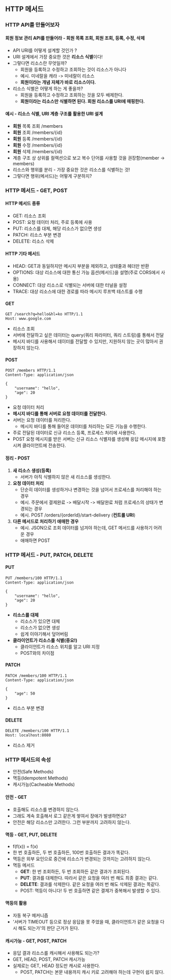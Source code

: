 ## HTTP 메서드

### HTTP API를 만들어보자

#### 회원 정보 관리 API를 만들어라 - 회원 목록 조회, 회원 조회, 등록, 수정, 삭제
- API URI를 어떻게 설계할 것인가 ?
- URI 설계에서 가장 중요한 것은 **리소스 식별**이다!
- 그렇다면 리소스란 무엇일까?
  - 회원을 등록하고 수정하고 조회하는 것이 리소스가 아니다
  - 예시. 미네랄을 캐라 -> 미네랄이 리소스
  - **회원이라는 개념 자체가 바로 리소스이다.**
- 리소스 식별은 어떻게 하는 게 좋을까?
  - 회원을 등록하고 수정하고 조회하는 것을 모두 배제한다.
  - **회원이라는 리소스만 식별하면 된다. 회원 리소스를 URI에 매핑한다.**

#### 예시 -  리소스 식별, URI 계층 구조를 활용한 URI 설계
- **회원** 목록 조회 /members
- **회원** 조회 /members/{id}
- **회원** 등록 /members/{id}
- **회원** 수정 /members/{id}
- **회원** 삭제 /members/{id}
- 계층 구조 상 상위를 컬렉션으로 보고 복수 단어를 사용할 것을 권장함(member -> members)
- 리소스와 행위를 분리 - 가장 중요한 것은 리소스를 식별하는 것!
- 그렇다면 행위(메서드)는 어떻게 구분하지?

### HTTP 메서드 - GET, POST

#### HTTP 메서드 종류
- GET: 리소스 조회
- POST: 요청 데이터 처리, 주로 등록에 사용
- PUT: 리소스를 대체, 해당 리소스가 없으면 생성
- PATCH: 리소스 부분 변경
- DELETE: 리소스 삭제

#### HTTP 기타 메서드
- HEAD: GET과 동일하지만 메시지 부분을 제외하고, 상태줄과 헤더만 반환
- OPTIONS: 대상 리소스에 대한 통신 가능 옵션(메서드)을 설명(주로 CORS에서 사용)
- CONNECT: 대상 리소스로 식별되는 서버에 대한 터널을 설정
- TRACE: 대상 리소스에 대한 경로를 따라 메시지 루프백 테스트를 수행

#### GET
```http request
GET /search?q=hello&hl=ko HTTP/1.1
Host: www.google.com
```
- 리소스 조회
- 서버에 전달하고 싶은 데이터는 query(쿼리 파라미터, 쿼리 스트링)를 통해서 전달
- 메시지 바디를 사용해서 데이터를 전달할 수 있지만, 지원하지 않는 곳이 많아서 권장하지 않는다.

#### POST
```http request
POST /members HTTP/1.1
Content-Type: application/json

{
    "username": "hello",
    "age": 20
}
```
- 요청 데이터 처리
- **메시지 바디를 통해 서버로 요청 데이터를 전달한다.**
- 서버는 요청 데이터를 처리한다.
  - 메시지 바디를 통해 들어온 데이터를 처리하는 모든 기능을 수행한다.
- 주로 전달된 데이터로 신규 리소스 등록, 프로세스 처리에 사용한다.
- POST 요청 메시지를 받은 서버는 신규 리소스 식별자를 생성해 응답 메시지에 포함시켜 클라이언트에 전송한다.

#### 정리 - POST
1. **새 리소스 생성(등록)**
   - 서버가 아직 식별하지 않은 새 리소스를 생성한다.
2. **요청 데이터 처리**
   - 단순히 데이터를 생성하거나 변경하는 것을 넘어서 프로세스를 처리해야 하는 경우
   - 예시. 주문에서 결제완료 -> 배달시작 -> 배달완료 처럼 프로세스의 상태가 변경되는 경우
   - 예시. POST /orders/{orderId}/start-delivery (**컨트롤 URI**)
3. **다른 메서드로 처리하기 애매한 경우**
   - 예시. JSON으로 조회 데이터를 넘겨야 하는데, GET 메서드를 사용하기 어려운 경우
   - 애매하면 POST

### HTTP 메서드 - PUT, PATCH, DELETE

#### PUT
```http request
PUT /members/100 HTTP/1.1
Content-Type: application/json

{
    "username": "hello",
    "age": 20
}
```
- **리소스를 대체**
  - 리소스가 있으면 대체
  - 리소스가 없으면 생성
  - 쉽게 이야기해서 덮어버림
- **클라이언트가 리소스를 식별(중요!)**
  - 클라이언트가 리소스 위치를 알고 URI 지정
  - POST와의 차이점

#### PATCH
```http request
PATCH /members/100 HTTP/1.1
Content-Type: application/json

{
    "age": 50
}
```
- 리소스 부분 변경

#### DELETE
```http request
DELETE /members/100 HTTP/1.1
Host: localhost:8080

```
- 리소스 제거

### HTTP 메서드의 속성
- 안전(Safe Methods)
- 멱등(Idempotent Methods)
- 캐시가능(Cacheable Methods)

#### 안전 - GET
- 호출해도 리소스를 변경하지 않는다.
- 그래도 계속 호출해서 로그 같은게 쌓여서 장애가 발생하면요?
- 안전은 해당 리소스만 고려한다. 그런 부분까지 고려하지 않는다.

#### 멱등 - GET, PUT, DELETE
- f(f(x)) = f(x)
- 한 번 호출하든, 두 번 호출하든, 100번 호출하든 결과가 똑같다.
- 멱등은 외부 요인으로 중간에 리소스가 변경되는 것까지는 고려하지 않는다.
- 멱등 메서드
  - **GET**: 한 번 조회하든, 두 번 조회하든 같은 결과가 조회된다.
  - **PUT**: 결과를 대체한다. 따라서 같은 요청을 여러 번 해도 최종 결과는 같다.
  - **DELETE**: 결과를 삭제한다. 같은 요청을 여러 번 해도 삭제된 결과는 똑같다.
  - POST: 멱등이 아니다! 두 번 호출하면 같은 결제가 중복해서 발생할 수 있다.

#### 멱등의 활용
- 자동 복구 메커니즘
- '서버가 TIMEOUT 등으로 정상 응답을 못 주었을 때, 클라이언트가 같은 요청을 다시 해도 되는가'의 판단 근거가 된다.

#### 캐시가능 - GET, POST, PATCH
- 응답 결과 리소스를 캐시해서 사용해도 되는가?
- GET, HEAD, POST, PATCH 캐시가능
- 실제로는 GET, HEAD 정도만 캐시로 사용한다.
  - POST, PATCH는 본문 내용까지 캐시 키로 고려해야 하는데 구현이 쉽지 않다.